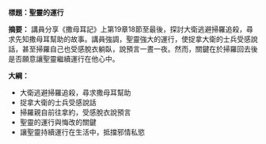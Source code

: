 **標題：聖靈的運行**

**摘要：**
講員分享《撒母耳記》上第19章18節至最後，探討大衛逃避掃羅追殺，尋求先知撒母耳幫助的故事。講員強調，聖靈強大的運行，使捉拿大衛的士兵受感說話，甚至掃羅自己也受感脫衣躺臥，說預言一晝一夜。然而，關鍵在於掃羅回去後是否願意讓聖靈繼續運行在他心中。

**大綱：**

* 大衛逃避掃羅追殺，尋求撒母耳幫助
* 捉拿大衛的士兵受感說話
* 掃羅親自前往拿約，受感脫衣說預言
* 聖靈的運行與悔改的關鍵
* 讓聖靈持續運行在生活中，抵擋邪情私慾